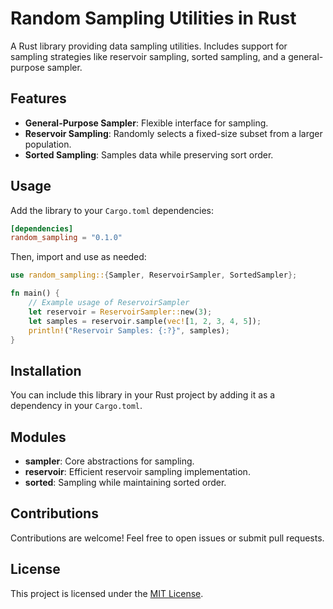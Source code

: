 # Random Sampling Utilities in Rust

A Rust library providing data sampling utilities. Includes support for sampling strategies like reservoir sampling, sorted sampling, and a general-purpose sampler.

## Features

- **General-Purpose Sampler**: Flexible interface for sampling.
- **Reservoir Sampling**: Randomly selects a fixed-size subset from a larger population.
- **Sorted Sampling**: Samples data while preserving sort order.

## Usage

Add the library to your `Cargo.toml` dependencies:

```toml
[dependencies]
random_sampling = "0.1.0"
```

Then, import and use as needed:

```rust
use random_sampling::{Sampler, ReservoirSampler, SortedSampler};

fn main() {
    // Example usage of ReservoirSampler
    let reservoir = ReservoirSampler::new(3);
    let samples = reservoir.sample(vec![1, 2, 3, 4, 5]);
    println!("Reservoir Samples: {:?}", samples);
}
```

## Installation

You can include this library in your Rust project by adding it as a dependency in your `Cargo.toml`.

## Modules

- **sampler**: Core abstractions for sampling.
- **reservoir**: Efficient reservoir sampling implementation.
- **sorted**: Sampling while maintaining sorted order.

## Contributions

Contributions are welcome! Feel free to open issues or submit pull requests.

## License

This project is licensed under the [MIT License](LICENSE).